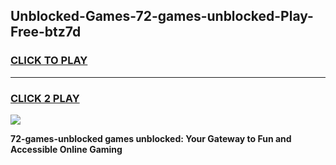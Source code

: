 
## Unblocked-Games-72-games-unblocked-Play-Free-btz7d
<h3>
<a href="https://premium76.site?title=72-games-unblocked&ref=10A">CLICK TO PLAY</a></h3>
<hr>

<h3>
<a href="https://premium76.site?title=72-games-unblocked&ref=10A">CLICK 2 PLAY</a>
  
</h3>

<a href="https://premium76.site?title=72-games-unblocked&ref=10A"><img src="https://clearcache.store/games.png"></a>


**72-games-unblocked games unblocked: Your Gateway to Fun and Accessible Online Gaming**
